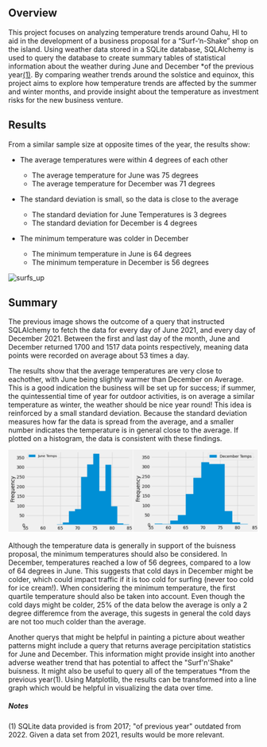 ## Overview
This project focuses on analyzing temperature trends around Oahu, HI to aid in the development of a business proposal for a “Surf-‘n-Shake” shop on the island. Using weather data stored in a SQLite database, SQLAlchemy is used to query the database to create summary tables of statistical information about the weather during June and December *of the previous year[(1)](#notes). By comparing weather trends around the solstice and equinox, this project aims to explore how temperature trends are affected by the summer and winter months, and provide insight about the temperature as investment risks for the new business venture. 
## Results
From a similar sample size at opposite times of the year, the results show:

- The average temperatures were within 4 degrees of each other

    - The average temperature for June was 75 degrees
    - The average temperature for December was 71 degrees

-	The standard deviation is small, so the data is close to the average 

      -	The standard deviation for June Temperatures is 3 degrees
      -	The standard deviation for December is 4 degrees
-	The minimum temperature was colder in December

    -	The minimum temperature in June is 64 degrees
    -	The minimum temperature in December is 56 degrees

  
![surfs_up](https://user-images.githubusercontent.com/106559768/185224699-99ddf17c-bff0-4a34-b7f2-f900f48de9b5.png)

## Summary
The previous image shows the outcome of a query that instructed SQLAlchemy to fetch the data for every day of June 2021, and every day of December 2021. Between the first and last day of the month, June and December returned 1700 and 1517 data points respectively, meaning data points were recorded on average about 53 times a day. 

The results show that the average temperatures are very close to eachother, with June being slightly warmer than December on Average. This is a good indication the business will be set up for success; if summer, the quintessential time of year for outdoor activities, is on average a similar temperature as winter, the weather should be nice year round! This idea is reinforced by a small standard deviation. Because the standard deviation measures how far the data is spread from the average, and a smaller number indicates the temperature is in general close to the average. If plotted on a histogram, the data is consistent with these findings. 

![surfs_up](https://raw.githubusercontent.com/svujcich/surfs_up/main/Resources/temps_june_december.png)

Although the temperature data is generally in support of the buisness proposal, the minimum temperatures should also be considered. In December, temperatures reached a low of 56 degrees, compared to a low of 64 degrees in June. This suggests that cold days in December might be colder,  which could impact traffic if it is too cold for surfing (never too cold for ice cream!). When considering the minimum temperature, the first quartile temperature should also be taken into account. Even though the cold days might be colder, 25% of the data below the average is only a 2 degree differemce from the average, this sugests in general the cold days are not too much colder than the average. 
 
Another querys that might be helpful in painting a picture about weather patterns might include a query that returns average percipitation statistics for June and December. This information might provide insight into another adverse weather trend that has potential to affect the "Surf'n'Shake" buisness. It might also be useful to query all of the temperatues *from the previous year(1). Using Matplotlib, the results can be transformed into a line graph which would be helpful in visualizing the data over time. 

##### Notes
  (1) SQLite data provided is from 2017; "of previous year" outdated from 2022. Given a data set from 2021, results would be more relevant. 

